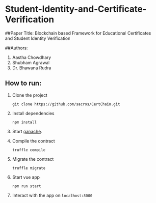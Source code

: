 # Student-Identity-and-Certificate-Verification

##Paper Title:
Blockchain based Framework for Educational Certificates and Student Identity Verification

##Authors:
1) Aastha Chowdhary
2) Shubham Agrawal
3) Dr. Bhawana Rudra

<h2>How to run:</h2>

1. Clone the project

    `git clone https://github.com/sacros/CertChain.git`

2. Install dependencies

    `npm install`

3. Start [ganache](http://truffleframework.com/ganache/).

4. Compile the contract

    `truffle compile `

5. Migrate the contract

    `truffle migrate`

6. Start vue app

    `npm run start`

7. Interact with the app on `localhost:8000`
